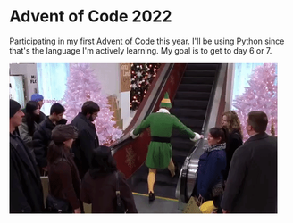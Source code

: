 # Advent of Code 2022

Participating in my first [Advent of Code](https://adventofcode.com/) this year. I'll be using Python since that's the language I'm actively learning. My goal is to get to day 6 or 7.

![](https://github.com/krynn55/AdventofCode2022/blob/main/Elf.gif)
